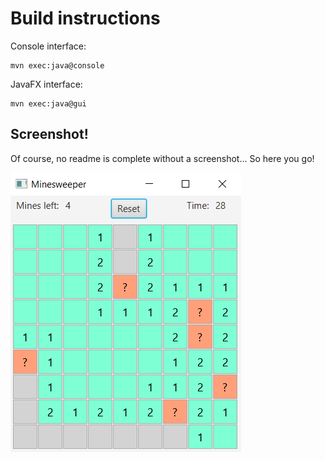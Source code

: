 Build instructions
==================

Console interface:

```
mvn exec:java@console
```

JavaFX interface:

```
mvn exec:java@gui
```

## Screenshot!

Of course, no readme is complete without a screenshot... So here you go!

![Awesome gameplay screenshot](screenshots/1.png)
